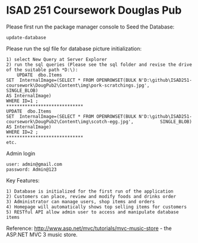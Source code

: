 ISAD 251 Coursework Douglas Pub
==================

Please first run the package manager console to Seed the Database: 

    update-database
	
Please run the sql file for database picture initialization: 

    1) select New Query at Server Explorer
    2) run the sql queries (Please see the sql folder and revise the drive of the suitable path *D:\): 
    	UPDATE  dbo.Items   
	SET  InternalImage=(SELECT * FROM OPENROWSET(BULK N'D:\github\ISAD251-coursework\DougPub2\Content\img\pork-scratchings.jpg', 		SINGLE_BLOB) 
	AS InternalImage)
	WHERE ID=1 ;
	*****************************
	UPDATE  dbo.Items   
	SET  InternalImage=(SELECT * FROM OPENROWSET(BULK N'D:\github\ISAD251-coursework\DougPub2\Content\img\scotch-egg.jpg', 			SINGLE_BLOB) 
	AS InternalImage)
	WHERE ID=2 ;
	*****************************
	etc.

Admin login

    user: admin@gmail.com
    password: Admin@123    

Key Features:

  	1) Database is initialized for the first run of the application
	2) Customers can place, review and modify foods and drinks order
	3) Administrator can manage users, shop items and orders
	4) Homepage will automatically shows top selling items for customers
	5) RESTful API allow admin user to access and manipulate database items



Reference:
http://www.asp.net/mvc/tutorials/mvc-music-store - the ASP.NET MVC 3 music store.
